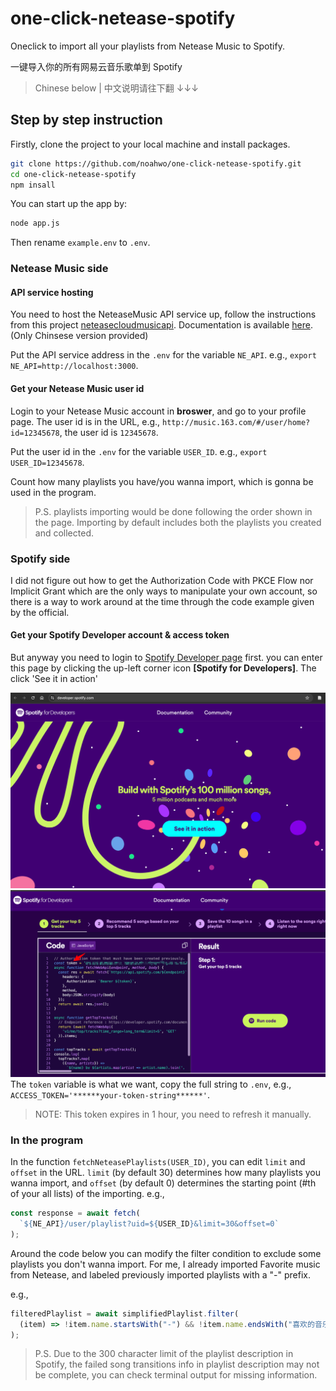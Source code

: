 # one-click-netease-spotify

Oneclick to import all your playlists from Netease Music to Spotify.

一键导入你的所有网易云音乐歌单到 Spotify

> Chinese below | 中文说明请往下翻 ↓↓↓

## Step by step instruction

Firstly, clone the project to your local machine and install packages.

```bash
git clone https://github.com/noahwo/one-click-netease-spotify.git
cd one-click-netease-spotify
npm insall
```

You can start up the app by:

```bash
node app.js
```

Then rename `example.env` to `.env`.

### Netease Music side

#### API service hosting

You need to host the NeteaseMusic API service up, follow the instructions from this project [neteasecloudmusicapi](https://gitlab.com/Binaryify/neteasecloudmusicapi). Documentation is available [here](https://binaryify.github.io/NeteaseCloudMusicApi). (Only Chinsese version provided)

Put the API service address in the `.env` for the variable `NE_API`. e.g., `export NE_API=http://localhost:3000`.

#### Get your Netease Music user id

Login to your Netease Music account in **broswer**, and go to your profile page. The user id is in the URL, e.g., `http://music.163.com/#/user/home?id=12345678`, the user id is `12345678`.

Put the user id in the `.env` for the variable `USER_ID`. e.g., `export USER_ID=12345678`.

Count how many playlists you have/you wanna import, which is gonna be used in the program.

> P.S. playlists importing would be done following the order shown in the page. Importing by default includes both the playlists you created and collected.

### Spotify side

I did not figure out how to get the Authorization Code with PKCE Flow nor Implicit Grant which are the only ways to manipulate your own account, so there is a way to work around at the time through the code example given by the official.

#### Get your Spotify Developer account & access token

But anyway you need to login to [Spotify Developer page](https://developer.spotify.com/) first.
you can enter this page by clicking the up-left corner icon **[Spotify for Developers]**. The click 'See it in action'

![Spotify Developer Dashboard](images/image.png)
![alt text](images/image2.png)
The `token` variable is what we want, copy the full string to `.env`, e.g., `ACCESS_TOKEN='******your-token-string******'`.

> NOTE: This token expires in 1 hour, you need to refresh it manually.

### In the program

In the function `fetchNeteasePlaylists(USER_ID)`, you can edit `limit` and `offset` in the URL. `limit` (by default 30) determines how many playlists you wanna import, and `offset` (by default 0) determines the starting point (#th of your all lists) of the importing.
e.g.,

```javascript
const response = await fetch(
  `${NE_API}/user/playlist?uid=${USER_ID}&limit=30&offset=0`
);
```

Around the code below you can modify the filter condition to exclude some playlists you don't wanna import. For me, I already imported Favorite music from Netease, and labeled previously imported playlists with a "-" prefix.

e.g.,

```javascript
filteredPlaylist = await simplifiedPlaylist.filter(
  (item) => !item.name.startsWith("-") && !item.name.endsWith("喜欢的音乐")
);
```

> P.S. Due to the 300 character limit of the playlist description in Spotify, the failed song transitions info in playlist description may not be complete, you can check terminal output for missing information.
